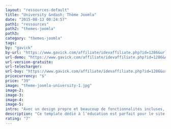 ```yaml
---
layout: "ressources-default"
title: "University &ndash; Thème Joomla"
date: "2015-08-13 00:24:57"
path1: "ressources"
path2: "themes-joomla"
path3:
category: "themes-joomla"
tags:
by: "gavick"
by-url: "https://www.gavick.com/affiliate/idevaffiliate.php?id=1286&url=1887"
url-demo: "https://www.gavick.com/affiliate/idevaffiliate.php?id=1286&url=1890"
url-version-gratuite:
url-telecharger:
url-buy: "https://www.gavick.com/affiliate/idevaffiliate.php?id=1286&url=1891"
pricecurrency: "$"
price: "39"
image: "theme-joomla-university-1.jpg"
image-2:
image-3:
image-4:
image-5:
intro: "Avec un design propre et beaucoup de fonctionnalités incluses, ce thème Joomla dédié à l’éducation est parfait pour le site Web d’une école, d’un collège ou d’une université. Le support de JomSocial fait de ce template un outil puissant pour accueillir les interactions entre professeurs-étudiants et mettre en scène les contenus générés par la communauté."
description: "Ce template dédié à l’éducation est parfait pour le site Web d’une école, d’un collège ou d’une université."
rating: "7"
---
```

